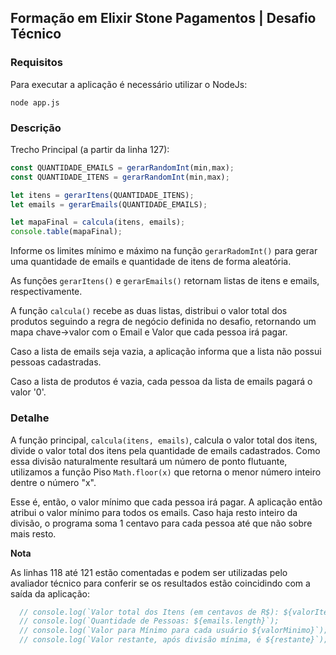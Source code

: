 ## Formação em Elixir Stone Pagamentos | Desafio Técnico

### Requisitos

Para executar a aplicação é necessário utilizar o NodeJs:

```
node app.js
```

### Descrição

Trecho Principal (a partir da linha 127):
```javascript
const QUANTIDADE_EMAILS = gerarRandomInt(min,max);
const QUANTIDADE_ITENS = gerarRandomInt(min,max);

let itens = gerarItens(QUANTIDADE_ITENS);
let emails = gerarEmails(QUANTIDADE_EMAILS);

let mapaFinal = calcula(itens, emails);
console.table(mapaFinal);
```
Informe os limites mínimo e máximo na função ``gerarRadomInt()`` para gerar uma quantidade de emails e quantidade de itens de forma aleatória.

As funções ``gerarItens()`` e ``gerarEmails()`` retornam listas de itens e emails, respectivamente.

A função ``calcula()`` recebe as duas listas, distribui o valor total dos produtos seguindo a regra de negócio definida no desafio, retornando um mapa chave->valor com o Email e Valor que cada pessoa irá pagar.

Caso a lista de emails seja vazia, a aplicação informa que a lista não possui pessoas cadastradas.

Caso a lista de produtos é vazia, cada pessoa da lista de emails pagará o valor '0'.

### Detalhe

A função principal, ``calcula(itens, emails)``, calcula o valor total dos itens, divide o valor total dos itens pela quantidade de emails cadastrados. Como essa divisão naturalmente resultará um número de ponto flutuante, utilizamos a função Piso ``Math.floor(x)``  que retorna o menor número inteiro dentre o número "x".

Esse é, então, o valor mínimo que cada pessoa irá pagar. A aplicação então atribui o valor mínimo para todos os emails. Caso haja resto inteiro da divisão, o programa soma 1 centavo para cada pessoa até que não sobre mais resto.

**Nota**

As linhas 118 até 121 estão comentadas e podem ser utilizadas pelo avaliador técnico para conferir se os resultados estão coincidindo com a saída da aplicação:

```javascript
  // console.log(`Valor total dos Itens (em centavos de R$): ${valorItens}`);
  // console.log(`Quantidade de Pessoas: ${emails.length}`);
  // console.log(`Valor para Mínimo para cada usuário ${valorMinimo}`);
  // console.log(`Valor restante, após divisão mínima, é ${restante}`);
```

